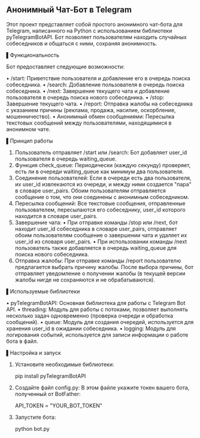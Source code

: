 ## Анонимный Чат-Бот в Telegram

Этот проект представляет собой простого анонимного чат-бота для Telegram, написанного на Python с использованием библиотеки pyTelegramBotAPI. Бот позволяет пользователям находить случайных собеседников и общаться с ними, сохраняя анонимность.

▌Функциональность

Бот предоставляет следующие возможности:

•   /start: Приветствие пользователя и добавление его в очередь поиска собеседника.
•   /search: Добавление пользователя в очередь поиска собеседника.
•   /next: Завершение текущего чата и добавление пользователя в очередь поиска нового собеседника.
•   /stop: Завершение текущего чата.
•   /report: Отправка жалобы на собеседника с указанием причины (реклама, продажа, насилие, оскорбление, мошенничество).
•   Анонимный обмен сообщениями: Пересылка текстовых сообщений между пользователями, находящимися в анонимном чате.

▌Принцип работы

1.  Пользователь отправляет /start или /search: Бот добавляет user_id пользователя в очередь waiting_queue.
2.  Функция check_queue: Периодически (каждую секунду) проверяет, есть ли в очереди waiting_queue как минимум два пользователя.
3.  Соединение пользователей: Если в очереди есть два пользователя, их user_id извлекаются из очереди, и между ними создается "пара" в словаре user_pairs. Обоим пользователям отправляется сообщение о том, что они соединены с анонимным собеседником.
4.  Пересылка сообщений: Все текстовые сообщения, отправленные пользователем, пересылаются его собеседнику, user_id которого находится в словаре user_pairs.
5.  Завершение чата:
    •   При отправке команды /stop или /next, бот находит user_id собеседника в словаре user_pairs, отправляет обоим пользователям сообщение о завершении чата и удаляет их user_id из словаря user_pairs.
    •   При использовании команды /next пользователь также добавляется в очередь waiting_queue для поиска нового собеседника.
6.  Отправка жалобы: При отправке команды /report пользователю предлагается выбрать причину жалобы. После выбора причины, бот отправляет уведомление о получении жалобы (в текущей версии жалобы нигде не сохраняются и не обрабатываются).

▌Используемые библиотеки

•   pyTelegramBotAPI: Основная библиотека для работы с Telegram Bot API.
•   threading: Модуль для работы с потоками, позволяет выполнять несколько задач одновременно (проверка очереди и обработка сообщений).
•   queue: Модуль для создания очередей, используется для хранения user_id в ожидании собеседника.
•   logging: Модуль для логирования событий, используется для записи информации о работе бота в файл.

▌Настройка и запуск

1.  Установите необходимые библиотеки:

    
    pip install pyTelegramBotAPI
    

2.  Создайте файл config.py: В этом файле укажите токен вашего бота, полученный от BotFather:

    
    API_TOKEN = "YOUR_BOT_TOKEN"
    

3.  Запустите бота:

    
    python bot.py
    
